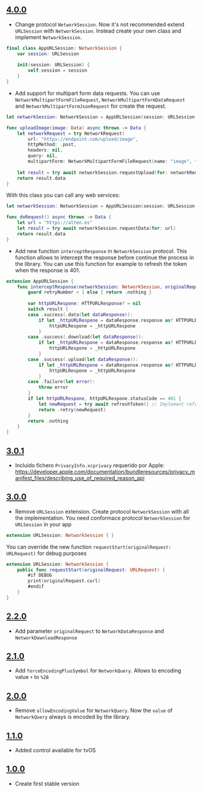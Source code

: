 ## [4.0.0](https://github.com/SDOSLabs/ALTENNetwork/tree/4.0.0)
- Change protocol `NetworkSession`. Now it's not recommended extend `URLSession` with `NetworkSession`. Instead create your own class and implement `NetworkSession`.

``` swift
final class AppURLSession: NetworkSession {
    var session: URLSession
    
    init(session: URLSession) {
        self.session = session
    }
}
```
- Add support for multipart form data requests. You can use `NetworkMultipartFormFileRequest`, `NetworkMultipartFormDataRequest` and `NetworkMultipartFormJsonRequest` for create the request.

``` swift
let networkSession: NetworkSession = AppURLSession(session: URLSession(configuration: configuration, delegate: nil, delegateQueue: nil))

func uploadImage(image: Data) async throws -> Data {
    let networkRequest = try NetworkRequest(
        url: "https://endpoint.com/upload/image",
        httpMethod: .post,
        headers: nil,
        query: nil,
        multipartForm: NetworkMultipartFormFileRequest(name: "image", filename: "profile.png", value: Data(), contentType: "application/png"))
    
    let result = try await networkSession.requestUpload(for: networkRequest)
    return result.data
}
```

With this class you can call any web services:

``` swift
let networkSession: NetworkSession = AppURLSession(session: URLSession(configuration: configuration, delegate: nil, delegateQueue: nil))

func doRequest() async throws -> Data {
    let url = "https://alten.es"
    let result = try await networkSession.requestData(for: url)
    return result.data
}
````

- Add new function `interceptResponse` in `NetworkSession` protocol. This function allows to intercept the response before continue the process in the library. You can use this function for example to refresh the token when the response is 401.

``` swift
extension AppURLSession {
    func interceptResponse(networkSession: NetworkSession, originalRequest: URLRequest, retryNumber: Int, result: Result<NetworkSessionInterception, Error>) async throws -> NetworkSessionInterceptionResult {
        guard retryNumber < 1 else { return .nothing }
        
        var httpURLRespone: HTTPURLResponse? = nil
        switch result {
        case .success(.data(let dataResponse)):
            if let _httpURLRespone = dataResponse.response as? HTTPURLResponse {
                httpURLRespone = _httpURLRespone
            }
        case .success(.download(let dataResponse)):
            if let _httpURLRespone = dataResponse.response as? HTTPURLResponse {
                httpURLRespone = _httpURLRespone
            }
        case .success(.upload(let dataResponse)):
            if let _httpURLRespone = dataResponse.response as? HTTPURLResponse {
                httpURLRespone = _httpURLRespone
            }
        case .failure(let error):
            throw error
        }
        if let httpURLRespone, httpURLRespone.statusCode == 401 {
            let newRequest = try await refreshToken() // Implement refresh and return a new request with others authentication headers
            return .retry(newRequest)
        }
        return .nothing
    }
}
``` 

## [3.0.1](https://github.com/SDOSLabs/ALTENNetwork/tree/3.0.1)
- Incluido fichero `PrivacyInfo.xcprivacy` requerido por Apple: https://developer.apple.com/documentation/bundleresources/privacy_manifest_files/describing_use_of_required_reason_api

## [3.0.0](https://github.com/SDOSLabs/ALTENNetwork/tree/3.0.0)

- Remove `URLSession` extension. Create protocol `NetworkSession` with all the implementation. You need conformace protocol `NetworkSession` for `URLSession` in your app
``` swift
extension URLSession: NetworkSession { }
```

You can override the new function `requestStart(originalRequest: URLRequest)` for debug purposes
``` swift 
extension URLSession: NetworkSession {
    public func requestStart(originalRequest: URLRequest) {
        #if DEBUG
        print(originalRequest.curl)
        #endif
    }
}
``` 

## [2.2.0](https://github.com/SDOSLabs/ALTENNetwork/tree/2.2.0)

- Add parameter `originalRequest` to `NetworkDataResponse` and `NetworkDownloadResponse`
 
## [2.1.0](https://github.com/SDOSLabs/ALTENNetwork/tree/2.1.0)

- Add `forceEncodingPlusSymbol` for `NetworkQuery`. Allows to encoding value `+` to `%2B`

## [2.0.0](https://github.com/SDOSLabs/ALTENNetwork/tree/2.0.0)

- Remove `allowEncodingValue` for `NetworkQuery`. Now the `value` of `NetworkQuery` always is encoded by the library.

## [1.1.0](https://github.com/SDOSLabs/ALTENNetwork/tree/1.1.0)

- Added control available for tvOS

## [1.0.0](https://github.com/SDOSLabs/ALTENNetwork/tree/1.0.0)

- Create first stable version
